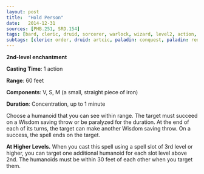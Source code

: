 ```yaml
---
layout: post
title:  "Hold Person"
date:   2014-12-31
sources: [PHB.251, SRD.154]
tags: [bard, cleric, druid, sorcerer, warlock, wizard, level2, action, concentration, enchantment]
subtags: [cleric: order, druid: artcic, paladin: conquest, paladin: redemption, paladin: vengeance]
---
```


**2nd-level enchantment**

**Casting Time**: 1 action

**Range**: 60 feet

**Components**: V, S, M (a small, straight piece of iron)

**Duration**: Concentration, up to 1 minute

Choose a humanoid that you can see within range. The target must succeed on a Wisdom saving throw or be paralyzed for the duration. At the end of each of its turns, the target can make another Wisdom saving throw. On a success, the spell ends on the target. 

**At Higher Levels.** When you cast this spell using a spell slot of 3rd level or higher, you can target one additional humanoid for each slot level above 2nd. The humanoids must be within 30 feet of each other when you target them.
